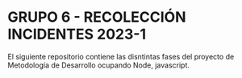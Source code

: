 # GRUPO 6 - RECOLECCIÓN INCIDENTES 2023-1
El siguiente repositorio  contiene las disntintas fases del proyecto de Metodología de Desarrollo ocupando Node, javascript.
